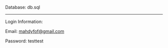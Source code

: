 Database: db.sql
______________________

Login Information:

Email: mahdyfof@gmail.com

Password: testtest
